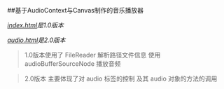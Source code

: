 ##基于AudioContext与Canvas制作的音乐播放器

*[index.html](https://jhinsama.github.io/H5-Web-Audio-Player/)是1.0版本*

*[audio.html](https://jhinsama.github.io/H5-Web-Audio-Player/audio.html)是2.0版本*

> 1.0版本使用了 FileReader 解析路径文件信息 使用 audioBufferSourceNode 播放音频

> 2.0版本 主要体现了对 audio 标签的控制 及其 audio 对象的方法的调用